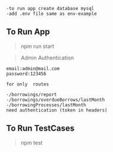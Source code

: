 
```tsx
-to run app create database mysql
-add .env file same as env-example  

```
## To Run App
> npm run start
  

> Admin Authentication
```tsx
email:admin@mail.com
password:123456

for only  routes 

-/borrowings/report
-/borrowings/overdueBorrows/lastMonth
-/borrowingProcesses/lastMonth
need authentication (token in headers)
```
## To Run TestCases
> npm test
 


